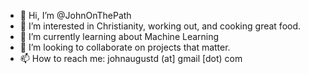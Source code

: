 - 👋 Hi, I’m @JohnOnThePath
- 👀 I’m interested in Christianity, working out, and cooking great food.
- 🌱 I’m currently learning about Machine Learning
- 💞️ I’m looking to collaborate on projects that matter.
- 📫 How to reach me: johnaugustd (at] gmail [dot) com

<!---
JohnOnThePath/JohnOnThePath is a ✨ special ✨ repository because its `README.md` (this file) appears on your GitHub profile.
You can click the Preview link to take a look at your changes.
--->
